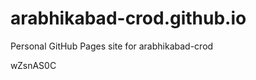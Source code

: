# arabhikabad-crod.github.io
Personal GitHub Pages site for arabhikabad-crod







































































wZsnAS0C

